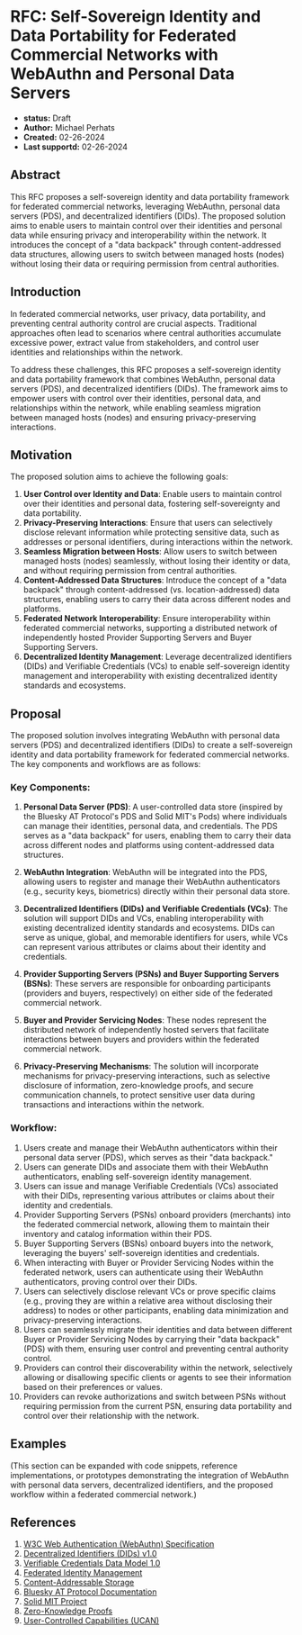 # RFC: Self-Sovereign Identity and Data Portability for Federated Commercial Networks with WebAuthn and Personal Data Servers

- **status:** Draft
- **Author:** Michael Perhats
- **Created:** 02-26-2024
- **Last supportd:** 02-26-2024

## Abstract

This RFC proposes a self-sovereign identity and data portability framework for federated commercial networks, leveraging WebAuthn, personal data servers (PDS), and decentralized identifiers (DIDs). The proposed solution aims to enable users to maintain control over their identities and personal data while ensuring privacy and interoperability within the network. It introduces the concept of a "data backpack" through content-addressed data structures, allowing users to switch between managed hosts (nodes) without losing their data or requiring permission from central authorities.

## Introduction

In federated commercial networks, user privacy, data portability, and preventing central authority control are crucial aspects. Traditional approaches often lead to scenarios where central authorities accumulate excessive power, extract value from stakeholders, and control user identities and relationships within the network.

To address these challenges, this RFC proposes a self-sovereign identity and data portability framework that combines WebAuthn, personal data servers (PDS), and decentralized identifiers (DIDs). The framework aims to empower users with control over their identities, personal data, and relationships within the network, while enabling seamless migration between managed hosts (nodes) and ensuring privacy-preserving interactions.

## Motivation

The proposed solution aims to achieve the following goals:

1. **User Control over Identity and Data**: Enable users to maintain control over their identities and personal data, fostering self-sovereignty and data portability.
2. **Privacy-Preserving Interactions**: Ensure that users can selectively disclose relevant information while protecting sensitive data, such as addresses or personal identifiers, during interactions within the network.
3. **Seamless Migration between Hosts**: Allow users to switch between managed hosts (nodes) seamlessly, without losing their identity or data, and without requiring permission from central authorities.
4. **Content-Addressed Data Structures**: Introduce the concept of a "data backpack" through content-addressed (vs. location-addressed) data structures, enabling users to carry their data across different nodes and platforms.
5. **Federated Network Interoperability**: Ensure interoperability within federated commercial networks, supporting a distributed network of independently hosted Provider Supporting Servers and Buyer Supporting Servers.
6. **Decentralized Identity Management**: Leverage decentralized identifiers (DIDs) and Verifiable Credentials (VCs) to enable self-sovereign identity management and interoperability with existing decentralized identity standards and ecosystems.

## Proposal

The proposed solution involves integrating WebAuthn with personal data servers (PDS) and decentralized identifiers (DIDs) to create a self-sovereign identity and data portability framework for federated commercial networks. The key components and workflows are as follows:

### Key Components:

1. **Personal Data Server (PDS)**: A user-controlled data store (inspired by the Bluesky AT Protocol's PDS and Solid MIT's Pods) where individuals can manage their identities, personal data, and credentials. The PDS serves as a "data backpack" for users, enabling them to carry their data across different nodes and platforms using content-addressed data structures.

2. **WebAuthn Integration**: WebAuthn will be integrated into the PDS, allowing users to register and manage their WebAuthn authenticators (e.g., security keys, biometrics) directly within their personal data store.

3. **Decentralized Identifiers (DIDs) and Verifiable Credentials (VCs)**: The solution will support DIDs and VCs, enabling interoperability with existing decentralized identity standards and ecosystems. DIDs can serve as unique, global, and memorable identifiers for users, while VCs can represent various attributes or claims about their identity and credentials.

4. **Provider Supporting Servers (PSNs) and Buyer Supporting Servers (BSNs)**: These servers are responsible for onboarding participants (providers and buyers, respectively) on either side of the federated commercial network.

5. **Buyer and Provider Servicing Nodes**: These nodes represent the distributed network of independently hosted servers that facilitate interactions between buyers and providers within the federated commercial network.

6. **Privacy-Preserving Mechanisms**: The solution will incorporate mechanisms for privacy-preserving interactions, such as selective disclosure of information, zero-knowledge proofs, and secure communication channels, to protect sensitive user data during transactions and interactions within the network.

### Workflow:

1. Users create and manage their WebAuthn authenticators within their personal data server (PDS), which serves as their "data backpack."
2. Users can generate DIDs and associate them with their WebAuthn authenticators, enabling self-sovereign identity management.
3. Users can issue and manage Verifiable Credentials (VCs) associated with their DIDs, representing various attributes or claims about their identity and credentials.
4. Provider Supporting Servers (PSNs) onboard providers (merchants) into the federated commercial network, allowing them to maintain their inventory and catalog information within their PDS.
5. Buyer Supporting Servers (BSNs) onboard buyers into the network, leveraging the buyers' self-sovereign identities and credentials.
6. When interacting with Buyer or Provider Servicing Nodes within the federated network, users can authenticate using their WebAuthn authenticators, proving control over their DIDs.
7. Users can selectively disclose relevant VCs or prove specific claims (e.g., proving they are within a relative area without disclosing their address) to nodes or other participants, enabling data minimization and privacy-preserving interactions.
8. Users can seamlessly migrate their identities and data between different Buyer or Provider Servicing Nodes by carrying their "data backpack" (PDS) with them, ensuring user control and preventing central authority control.
9. Providers can control their discoverability within the network, selectively allowing or disallowing specific clients or agents to see their information based on their preferences or values.
10. Providers can revoke authorizations and switch between PSNs without requiring permission from the current PSN, ensuring data portability and control over their relationship with the network.

## Examples

(This section can be expanded with code snippets, reference implementations, or prototypes demonstrating the integration of WebAuthn with personal data servers, decentralized identifiers, and the proposed workflow within a federated commercial network.)

## References

1. [W3C Web Authentication (WebAuthn) Specification](https://www.w3.org/TR/webauthn/)
2. [Decentralized Identifiers (DIDs) v1.0](https://www.w3.org/TR/did-core/)
3. [Verifiable Credentials Data Model 1.0](https://www.w3.org/TR/vc-data-model/)
4. [Federated Identity Management](https://en.wikipedia.org/wiki/Federated_identity)
5. [Content-Addressable Storage](https://en.wikipedia.org/wiki/Content-addressable_storage)
6. [Bluesky AT Protocol Documentation](https://blueskyweb.xyz/docs/overview)
7. [Solid MIT Project](https://solidproject.org/)
8. [Zero-Knowledge Proofs](https://en.wikipedia.org/wiki/Zero-knowledge_proof)
9. [User-Controlled Capabilities (UCAN)](https://ucan.xyz/)